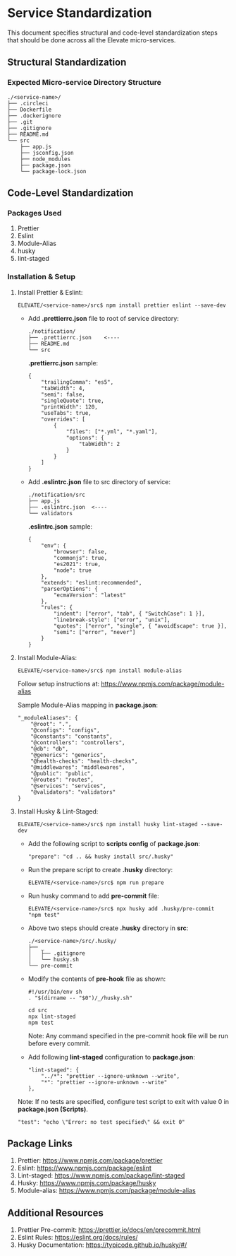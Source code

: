 # Service Standardization

This document specifies structural and code-level standardization steps that should be done across all the Elevate micro-services.

## Structural Standardization

### **Expected Micro-service Directory Structure**

```
./<service-name>/
├── .circleci
├── Dockerfile
├── .dockerignore
├── .git
├── .gitignore
├── README.md
└── src
    ├── app.js
    ├── jsconfig.json
    ├── node_modules
    ├── package.json
    └── package-lock.json
```

## Code-Level Standardization

### **Packages Used**

1. Prettier
2. Eslint
3. Module-Alias
4. husky
5. lint-staged

### **Installation & Setup**

1.  Install Prettier & Eslint:

    ```
    ELEVATE/<service-name>/src$ npm install prettier eslint --save-dev
    ```

    -   Add **.prettierrc.json** file to root of service directory:

        ```
        ./notification/
        ├── .prettierrc.json    <----
        ├── README.md
        └── src
        ```

        **.prettierrc.json** sample:

        ```
        {
            "trailingComma": "es5",
            "tabWidth": 4,
            "semi": false,
            "singleQuote": true,
            "printWidth": 120,
            "useTabs": true,
            "overrides": [
                {
                    "files": ["*.yml", "*.yaml"],
                    "options": {
                        "tabWidth": 2
                    }
                }
            ]
        }
        ```

    -   Add **.eslintrc.json** file to src directory of service:

        ```
        ./notification/src
        ├── app.js
        ├── .eslintrc.json  <----
        └── validators
        ```

        **.eslintrc.json** sample:

        ```
        {
            "env": {
                "browser": false,
                "commonjs": true,
                "es2021": true,
                "node": true
            },
            "extends": "eslint:recommended",
            "parserOptions": {
                "ecmaVersion": "latest"
            },
            "rules": {
                "indent": ["error", "tab", { "SwitchCase": 1 }],
                "linebreak-style": ["error", "unix"],
                "quotes": ["error", "single", { "avoidEscape": true }],
                "semi": ["error", "never"]
            }
        }
        ```

2.  Install Module-Alias:

    ```
    ELEVATE/<service-name>/src$ npm install module-alias
    ```

    Follow setup instructions at: https://www.npmjs.com/package/module-alias

    Sample Module-Alias mapping in **package.json**:

    ```
    "_moduleAliases": {
    	"@root": ".",
    	"@configs": "configs",
    	"@constants": "constants",
    	"@controllers": "controllers",
    	"@db": "db",
    	"@generics": "generics",
    	"@health-checks": "health-checks",
    	"@middlewares": "middlewares",
    	"@public": "public",
    	"@routes": "routes",
    	"@services": "services",
    	"@validators": "validators"
    }
    ```

3.  Install Husky & Lint-Staged:

    ```
    ELEVATE/<service-name>/src$ npm install husky lint-staged --save-dev
    ```

    -   Add the following script to **scripts config** of **package.json**:

        ```
        "prepare": "cd .. && husky install src/.husky"
        ```

    -   Run the prepare script to create **.husky** directory:

        ```
        ELEVATE/<service-name>/src$ npm run prepare
        ```

    -   Run husky command to add **pre-commit** file:

        ```
        ELEVATE/<service-name>/src$ npx husky add .husky/pre-commit "npm test"
        ```

    -   Above two steps should create **.husky** directory in **src**:

        ```
        ./<service-name>/src/.husky/
        ├── _
        │   ├── .gitignore
        │   └── husky.sh
        └── pre-commit
        ```

    -   Modify the contents of **pre-hook** file as shown:

        ```
        #!/usr/bin/env sh
        . "$(dirname -- "$0")/_/husky.sh"

        cd src
        npx lint-staged
        npm test

        ```

        Note: Any command specified in the pre-commit hook file will be run before every commit.

    -   Add following **lint-staged** configuration to **package.json**:

        ```
        "lint-staged": {
            "../*": "prettier --ignore-unknown --write",
            "*": "prettier --ignore-unknown --write"
        },
        ```

    Note: If no tests are specified, configure test script to exit with value 0 in **package.json (Scripts)**.

    ```
    "test": "echo \"Error: no test specified\" && exit 0"
    ```

## Package Links

1. Prettier: https://www.npmjs.com/package/prettier
2. Eslint: https://www.npmjs.com/package/eslint
3. Lint-staged: https://www.npmjs.com/package/lint-staged
4. Husky: https://www.npmjs.com/package/husky
5. Module-alias: https://www.npmjs.com/package/module-alias

## Additional Resources

1. Prettier Pre-commit: https://prettier.io/docs/en/precommit.html
2. Eslint Rules: https://eslint.org/docs/rules/
3. Husky Documentation: https://typicode.github.io/husky/#/
